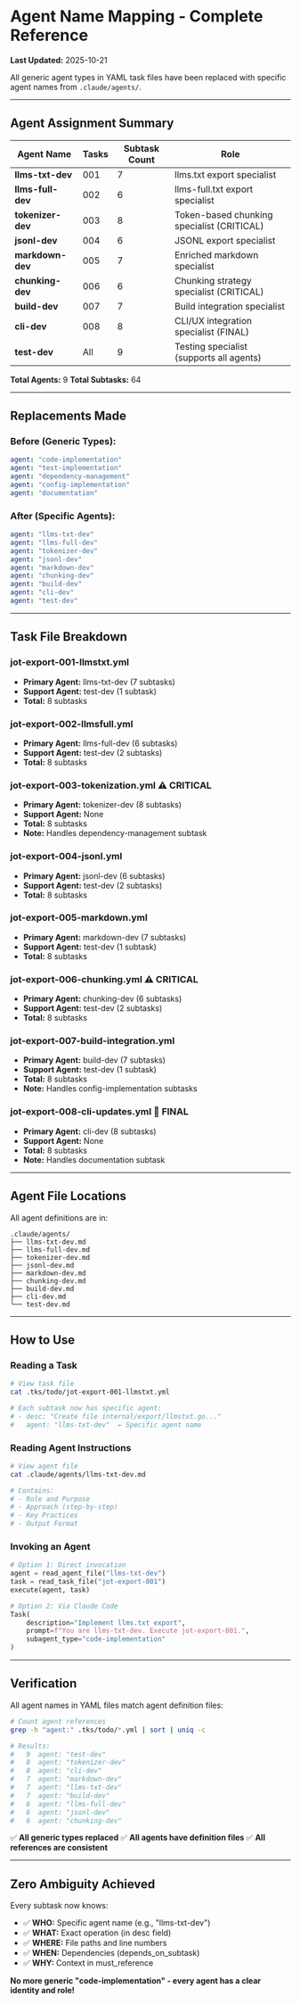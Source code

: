 # Agent Name Mapping - Complete Reference

**Last Updated:** 2025-10-21

All generic agent types in YAML task files have been replaced with specific agent names from `.claude/agents/`.

---

## Agent Assignment Summary

| Agent Name | Tasks | Subtask Count | Role |
|------------|-------|---------------|------|
| **llms-txt-dev** | 001 | 7 | llms.txt export specialist |
| **llms-full-dev** | 002 | 6 | llms-full.txt export specialist |
| **tokenizer-dev** | 003 | 8 | Token-based chunking specialist (CRITICAL) |
| **jsonl-dev** | 004 | 6 | JSONL export specialist |
| **markdown-dev** | 005 | 7 | Enriched markdown specialist |
| **chunking-dev** | 006 | 6 | Chunking strategy specialist (CRITICAL) |
| **build-dev** | 007 | 7 | Build integration specialist |
| **cli-dev** | 008 | 8 | CLI/UX integration specialist (FINAL) |
| **test-dev** | All | 9 | Testing specialist (supports all agents) |

**Total Agents:** 9
**Total Subtasks:** 64

---

## Replacements Made

### Before (Generic Types):
```yaml
agent: "code-implementation"
agent: "test-implementation"
agent: "dependency-management"
agent: "config-implementation"
agent: "documentation"
```

### After (Specific Agents):
```yaml
agent: "llms-txt-dev"
agent: "llms-full-dev"
agent: "tokenizer-dev"
agent: "jsonl-dev"
agent: "markdown-dev"
agent: "chunking-dev"
agent: "build-dev"
agent: "cli-dev"
agent: "test-dev"
```

---

## Task File Breakdown

### jot-export-001-llmstxt.yml
- **Primary Agent:** llms-txt-dev (7 subtasks)
- **Support Agent:** test-dev (1 subtask)
- **Total:** 8 subtasks

### jot-export-002-llmsfull.yml
- **Primary Agent:** llms-full-dev (6 subtasks)
- **Support Agent:** test-dev (2 subtasks)
- **Total:** 8 subtasks

### jot-export-003-tokenization.yml ⚠️ CRITICAL
- **Primary Agent:** tokenizer-dev (8 subtasks)
- **Support Agent:** None
- **Total:** 8 subtasks
- **Note:** Handles dependency-management subtask

### jot-export-004-jsonl.yml
- **Primary Agent:** jsonl-dev (6 subtasks)
- **Support Agent:** test-dev (2 subtasks)
- **Total:** 8 subtasks

### jot-export-005-markdown.yml
- **Primary Agent:** markdown-dev (7 subtasks)
- **Support Agent:** test-dev (1 subtask)
- **Total:** 8 subtasks

### jot-export-006-chunking.yml ⚠️ CRITICAL
- **Primary Agent:** chunking-dev (6 subtasks)
- **Support Agent:** test-dev (2 subtasks)
- **Total:** 8 subtasks

### jot-export-007-build-integration.yml
- **Primary Agent:** build-dev (7 subtasks)
- **Support Agent:** test-dev (1 subtask)
- **Total:** 8 subtasks
- **Note:** Handles config-implementation subtasks

### jot-export-008-cli-updates.yml 🏁 FINAL
- **Primary Agent:** cli-dev (8 subtasks)
- **Support Agent:** None
- **Total:** 8 subtasks
- **Note:** Handles documentation subtask

---

## Agent File Locations

All agent definitions are in:
```
.claude/agents/
├── llms-txt-dev.md
├── llms-full-dev.md
├── tokenizer-dev.md
├── jsonl-dev.md
├── markdown-dev.md
├── chunking-dev.md
├── build-dev.md
├── cli-dev.md
└── test-dev.md
```

---

## How to Use

### Reading a Task
```bash
# View task file
cat .tks/todo/jot-export-001-llmstxt.yml

# Each subtask now has specific agent:
# - desc: "Create file internal/export/llmstxt.go..."
#   agent: "llms-txt-dev"  ← Specific agent name
```

### Reading Agent Instructions
```bash
# View agent file
cat .claude/agents/llms-txt-dev.md

# Contains:
# - Role and Purpose
# - Approach (step-by-step)
# - Key Practices
# - Output Format
```

### Invoking an Agent
```python
# Option 1: Direct invocation
agent = read_agent_file("llms-txt-dev")
task = read_task_file("jot-export-001")
execute(agent, task)

# Option 2: Via Claude Code
Task(
    description="Implement llms.txt export",
    prompt=f"You are llms-txt-dev. Execute jot-export-001.",
    subagent_type="code-implementation"
)
```

---

## Verification

All agent names in YAML files match agent definition files:

```bash
# Count agent references
grep -h "agent:" .tks/todo/*.yml | sort | uniq -c

# Results:
#   9  agent: "test-dev"
#   8  agent: "tokenizer-dev"
#   8  agent: "cli-dev"
#   7  agent: "markdown-dev"
#   7  agent: "llms-txt-dev"
#   7  agent: "build-dev"
#   6  agent: "llms-full-dev"
#   6  agent: "jsonl-dev"
#   6  agent: "chunking-dev"
```

✅ **All generic types replaced**
✅ **All agents have definition files**
✅ **All references are consistent**

---

## Zero Ambiguity Achieved

Every subtask now knows:
- ✅ **WHO:** Specific agent name (e.g., "llms-txt-dev")
- ✅ **WHAT:** Exact operation (in desc field)
- ✅ **WHERE:** File paths and line numbers
- ✅ **WHEN:** Dependencies (depends_on_subtask)
- ✅ **WHY:** Context in must_reference

**No more generic "code-implementation" - every agent has a clear identity and role!**
